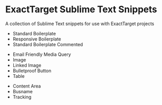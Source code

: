 ExactTarget Sublime Text Snippets
==========================

A collection of Sublime Text snippets for use with ExactTarget projects

<ul>
	<li>Standard Boilerplate</li>
	<li>Responsive Boilerplate</li>
	<li>Standard Boilerplate Commented</li>
</ul>

<ul>
	<li>Email Friendly Media Query</li>
	<li>Image</li>
	<li>Linked Image</li>
	<li>Bulletproof Button</li>
	<li>Table</li>
</ul>

<ul>
	<li>Content Area</li>
	<li>Busname</li>
	<li>Tracking</li>
</ul>